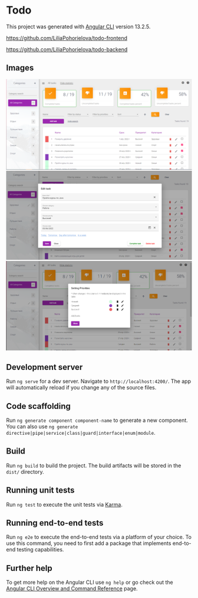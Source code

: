 # Todo

This project was generated with [Angular CLI](https://github.com/angular/angular-cli) version 13.2.5.

https://github.com/LiliaPohorielova/todo-frontend

https://github.com/LiliaPohorielova/todo-backend
## Images
![img.png](img.png)
![img_1.png](img_1.png)
![img_2.png](img_2.png)

## Development server

Run `ng serve` for a dev server. Navigate to `http://localhost:4200/`. The app will automatically reload if you change any of the source files.

## Code scaffolding

Run `ng generate component component-name` to generate a new component. You can also use `ng generate directive|pipe|service|class|guard|interface|enum|module`.

## Build

Run `ng build` to build the project. The build artifacts will be stored in the `dist/` directory.

## Running unit tests

Run `ng test` to execute the unit tests via [Karma](https://karma-runner.github.io).

## Running end-to-end tests

Run `ng e2e` to execute the end-to-end tests via a platform of your choice. To use this command, you need to first add a package that implements end-to-end testing capabilities.

## Further help

To get more help on the Angular CLI use `ng help` or go check out the [Angular CLI Overview and Command Reference](https://angular.io/cli) page.
